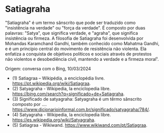 # Satiagraha

"Satiagraha" é um termo sânscrito que pode ser traduzido como "insistência na verdade" ou "força da verdade". É composto por duas palavras: "Satya", que significa verdade, e "agraha", que significa insistência ou firmeza. A filosofia de Satiagraha foi desenvolvida por Mohandas Karamchand Gandhi, também conhecido como Mahatma Gandhi, e é um princípio central do movimento de resistência não violenta. Ela enfatiza a conquista de objetivos políticos e sociais através de protestos não violentos e desobediência civil, mantendo a verdade e a firmeza moral¹.

Origem: conversa com o Bing, 10/03/2024
  - (1) Satiagraa – Wikipédia, a enciclopédia livre. https://pt.wikipedia.org/wiki/Satiagraa.
  - (2) Satyagraha - Wikipedia, la enciclopedia libre. https://bing.com/search?q=significado+de+Satiagraha.
  - (3) Significado de satyagraha: Satyagraha é um têrmo sânscrito composto por .... https://www.dicionarioinformal.com.br/significado/satyagraha/784/.
  - (4) Satyagraha - Wikipedia, la enciclopedia libre. https://es.wikipedia.org/wiki/Satyagraha.
  - (5) Satiagraa - Wikiwand. https://www.wikiwand.com/pt/Satiagraa.
